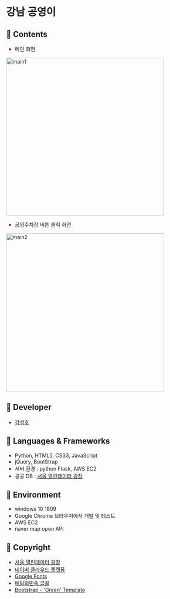 # 강남 공영이

## :wolf: Contents
- 메인 화면
<img width="429" alt="main1" src="https://user-images.githubusercontent.com/48710171/90303128-71b8c400-dee6-11ea-8448-3d5e013c91f9.png">

- 공영주차장 버튼 클릭 화면
<img width="431" alt="main2" src="https://user-images.githubusercontent.com/48710171/90303131-754c4b00-dee6-11ea-8b42-b9aff3518a15.png">

## :dromedary_camel: Developer
- [강성호](https://github.com/KANGSUNGHO)

## :baby_chick: Languages & Frameworks 
- Python, HTML5, CSS3, JavaScript
- jQuery, BootStrap
- 서버 환경 : python Flask, AWS EC2
- 공공 DB : [서울 열린데이터 광장](https://data.seoul.go.kr/)

## :penguin: Environment
- windows 10 1809
- Google Chrome 브라우저에서 개발 및 테스트
- AWS EC2
- naver map open API

## :ox: Copyright
- [서울 열린데이터 광장](https://data.seoul.go.kr/)
- [네이버 클라우드 플랫폼](https://www.ncloud.com/product/applicationService/maps)
- [Google Fonts](https://fonts.google.com/)
- [배달의민족 글꼴](https://www.woowahan.com/#/fonts)
- [Bootstrap - 'Green' Template](https://bootstrapmade.com/green-free-one-page-bootstrap-template/)
